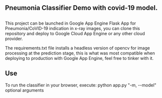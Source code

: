 ## Pneumonia Classifier Demo with covid-19 model.

##

This project can be launched in Google App Engine Flask App for Pneumonia/CoVID-19 indication in x-ray images, you can clone this repository and deploy to Google Cloud App Engine or any other cloud provider.

The requirements.txt file installs a headless version of opencv for image processing at the prediction stage, this is what was most compatible when deploying to production with Google App Engine, feel free to tinker with it.


## Use

To run the classifier in your browser, execute: 
python app.py "-m, --model" optional arguments

##

